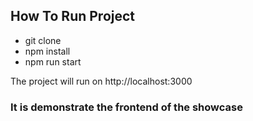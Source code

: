 ## How To Run Project

- git clone
- npm install
- npm run start

The project will run on http://localhost:3000

### It is demonstrate the frontend of the showcase